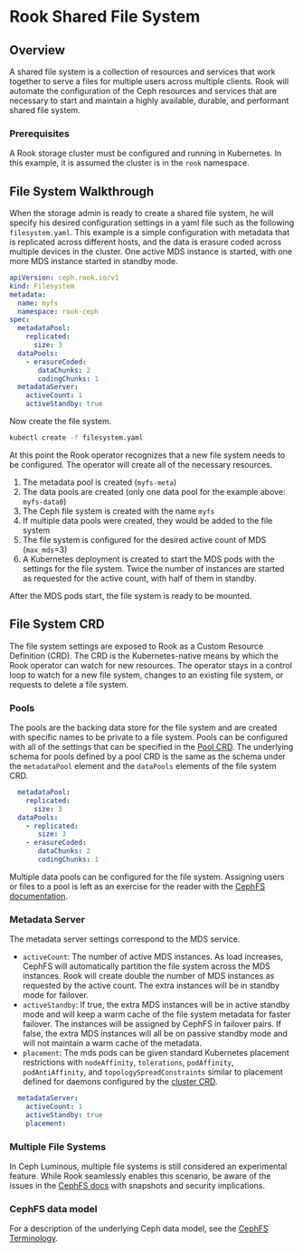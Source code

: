 # Rook Shared File System

## Overview

A shared file system is a collection of resources and services that work together to serve a files for multiple users across multiple clients. Rook will automate the configuration of the Ceph resources and services that are necessary to start and maintain a highly available, durable, and performant shared file system.

### Prerequisites

A Rook storage cluster must be configured and running in Kubernetes. In this example, it is assumed the cluster is in the `rook` namespace.

## File System Walkthrough

When the storage admin is ready to create a shared file system, he will specify his desired configuration settings in a yaml file such as the following `filesystem.yaml`. This example is a simple configuration with metadata that is replicated across different hosts, and the data is erasure coded across multiple devices in the cluster. One active MDS instance is started, with one more MDS instance started in standby mode.
```yaml
apiVersion: ceph.rook.io/v1
kind: Filesystem
metadata:
  name: myfs
  namespace: rook-ceph
spec:
  metadataPool:
    replicated:
      size: 3
  dataPools:
    - erasureCoded:
       dataChunks: 2
       codingChunks: 1
  metadataServer:
    activeCount: 1
    activeStandby: true
```

Now create the file system.
```bash
kubectl create -f filesystem.yaml
```

At this point the Rook operator recognizes that a new file system needs to be configured. The operator will create all of the necessary resources.
1. The metadata pool is created (`myfs-meta`)
1. The data pools are created (only one data pool for the example above: `myfs-data0`)
1. The Ceph file system is created with the name `myfs`
1. If multiple data pools were created, they would be added to the file system
1. The file system is configured for the desired active count of MDS (`max_mds`=3)
1. A Kubernetes deployment is created to start the MDS pods with the settings for the file system. Twice the number of instances are started as requested for the active count, with half of them in standby.

After the MDS pods start, the file system is ready to be mounted.


## File System CRD

The file system settings are exposed to Rook as a Custom Resource Definition (CRD). The CRD is the Kubernetes-native means by which the Rook operator can watch for new resources. The operator stays in a control loop to watch for a new file system, changes to an existing file system, or requests to delete a file system.

### Pools

The pools are the backing data store for the file system and are created with specific names to be private to a file system. Pools can be configured with all of the settings that can be specified in the [Pool CRD](/Documentation/ceph-pool-crd.md). The underlying schema for pools defined by a pool CRD is the same as the schema under the `metadataPool` element and the `dataPools` elements of the file system CRD.

```yaml
  metadataPool:
    replicated:
      size: 3
  dataPools:
    - replicated:
       size: 3
    - erasureCoded:
       dataChunks: 2
       codingChunks: 1
```

Multiple data pools can be configured for the file system. Assigning users or files to a pool is left as an exercise for the reader with the [CephFS documentation](http://docs.ceph.com/docs/master/cephfs/file-layouts/).

### Metadata Server

The metadata server settings correspond to the MDS service.
- `activeCount`: The number of active MDS instances. As load increases, CephFS will automatically partition the file system across the MDS instances. Rook will create double the number of MDS instances as requested by the active count. The extra instances will be in standby mode for failover.
- `activeStandby`: If true, the extra MDS instances will be in active standby mode and will keep a warm cache of the file system metadata for faster failover. The instances will be assigned by CephFS in failover pairs. If false, the extra MDS instances will all be on passive standby mode and will not maintain a warm cache of the metadata.
- `placement`: The mds pods can be given standard Kubernetes placement restrictions with `nodeAffinity`, `tolerations`, `podAffinity`, `podAntiAffinity`, and `topologySpreadConstraints` similar to placement defined for daemons configured by the [cluster CRD](/deploy/examples/cluster.yaml).

```yaml
  metadataServer:
    activeCount: 1
    activeStandby: true
    placement:
```

### Multiple File Systems
In Ceph Luminous, multiple file systems is still considered an experimental feature. While Rook seamlessly enables this scenario, be aware of the issues in the [CephFS docs](http://docs.ceph.com/docs/master/cephfs/experimental-features/#multiple-filesystems-within-a-ceph-cluster) with snapshots and security implications.


### CephFS data model

For a description of the underlying Ceph data model, see the [CephFS Terminology](http://docs.ceph.com/docs/master/cephfs/standby/#terminology).
